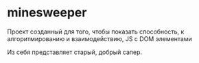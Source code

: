 # minesweeper
Проект созданный для того, чтобы показать способность, к алгоритмированию и взаимодействию, JS с DOM элементами

Из себя представляет старый, добрый сапер.
